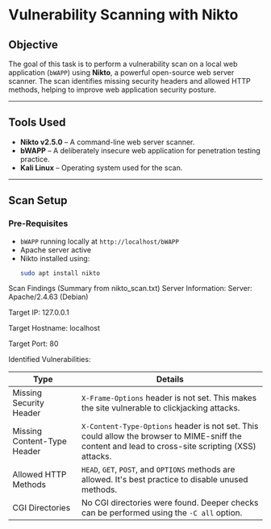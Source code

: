 # Vulnerability Scanning with Nikto

##  Objective
The goal of this task is to perform a vulnerability scan on a local web application (`bWAPP`) using **Nikto**, a powerful open-source web server scanner. The scan identifies missing security headers and allowed HTTP methods, helping to improve web application security posture.

---

##  Tools Used

- **Nikto v2.5.0** – A command-line web server scanner.
- **bWAPP** – A deliberately insecure web application for penetration testing practice.
- **Kali Linux** – Operating system used for the scan.

---

##  Scan Setup

###  Pre-Requisites

- `bWAPP` running locally at `http://localhost/bWAPP`
- Apache server active
- Nikto installed using:
  ```bash
  sudo apt install nikto

Scan Findings (Summary from nikto_scan.txt)
Server Information:
Server: Apache/2.4.63 (Debian)

Target IP: 127.0.0.1

Target Hostname: localhost

Target Port: 80

Identified Vulnerabilities:

| Type                        | Details                                                                                                                                            |
| --------------------------- | -------------------------------------------------------------------------------------------------------------------------------------------------- |
| Missing Security Header     | `X-Frame-Options` header is not set. This makes the site vulnerable to clickjacking attacks.                                                       |
| Missing Content-Type Header | `X-Content-Type-Options` header is not set. This could allow the browser to MIME-sniff the content and lead to cross-site scripting (XSS) attacks. |
| Allowed HTTP Methods        | `HEAD`, `GET`, `POST`, and `OPTIONS` methods are allowed. It's best practice to disable unused methods.                                            |
| CGI Directories             | No CGI directories were found. Deeper checks can be performed using the `-C all` option.                                                           |
